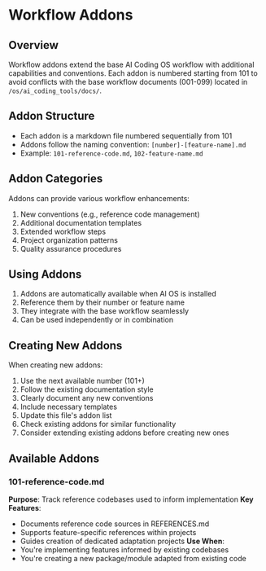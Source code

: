 # Workflow Addons

## Overview
Workflow addons extend the base AI Coding OS workflow with additional capabilities and conventions. Each addon is numbered starting from 101 to avoid conflicts with the base workflow documents (001-099) located in `/os/ai_coding_tools/docs/`.

## Addon Structure
- Each addon is a markdown file numbered sequentially from 101
- Addons follow the naming convention: `[number]-[feature-name].md`
- Example: `101-reference-code.md`, `102-feature-name.md`

## Addon Categories
Addons can provide various workflow enhancements:
1. New conventions (e.g., reference code management)
2. Additional documentation templates
3. Extended workflow steps
4. Project organization patterns
5. Quality assurance procedures

## Using Addons
1. Addons are automatically available when AI OS is installed
2. Reference them by their number or feature name
3. They integrate with the base workflow seamlessly
4. Can be used independently or in combination

## Creating New Addons
When creating new addons:
1. Use the next available number (101+)
2. Follow the existing documentation style
3. Clearly document any new conventions
4. Include necessary templates
5. Update this file's addon list
6. Check existing addons for similar functionality
7. Consider extending existing addons before creating new ones

## Available Addons

### 101-reference-code.md
**Purpose**: Track reference codebases used to inform implementation
**Key Features**:
- Documents reference code sources in REFERENCES.md
- Supports feature-specific references within projects
- Guides creation of dedicated adaptation projects
**Use When**: 
- You're implementing features informed by existing codebases
- You're creating a new package/module adapted from existing code

<!-- Template for new entries:
### XXX-addon-name.md
**Purpose**: One-line description
**Key Features**:
- Key feature 1
- Key feature 2
**Use When**: Specific use cases
-->
